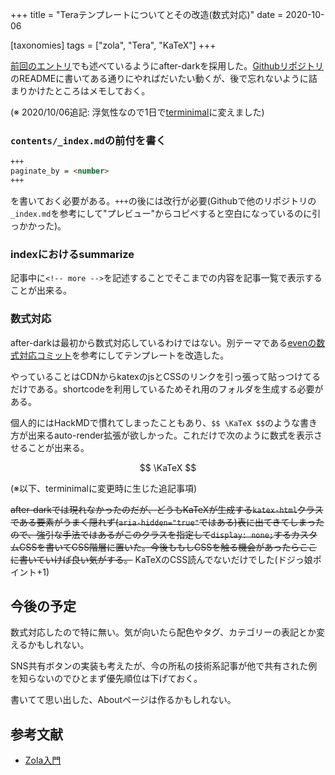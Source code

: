 +++
title = "Teraテンプレートについてとその改造(数式対応)"
date = 2020-10-06

[taxonomies]
tags = ["zola", "Tera", "KaTeX"]
+++

[前回のエントリ](@/1_hello_zola.md)でも述べているようにafter-darkを採用した。[Githubリポジトリ](https://github.com/getzola/after-dark)のREADMEに書いてある通りにやればだいたい動くが、後で忘れないように詰まりかけたところはメモしておく。

(※ 2020/10/06追記: 浮気性なので1日で[terminimal](https://github.com/pawroman/zola-theme-terminimal/)に変えました)
<!-- more -->

### `contents/_index.md`の前付を書く

```markdown
+++
paginate_by = <number>
+++
```

を書いておく必要がある。`+++`の後には改行が必要(Githubで他のリポジトリの`_index.md`を参考にして"プレビュー"からコピペすると空白になっているのに引っかかった)。

### indexにおけるsummarize

記事中に`<!-- more -->`を記述することでそこまでの内容を記事一覧で表示することが出来る。

### 数式対応

after-darkは最初から数式対応しているわけではない。別テーマである[evenの数式対応コミット](https://github.com/getzola/even/commit/767b0663c1d7b57ba4824acfd57be65a48e35e0d)を参考にしてテンプレートを改造した。

やっていることはCDNからkatexのjsとCSSのリンクを引っ張って貼っつけてるだけである。shortcodeを利用しているためそれ用のフォルダを生成する必要がある。

個人的にはHackMDで慣れてしまったこともあり、`$$ \KaTeX $$`のような書き方が出来るauto-render拡張が欲しかった。これだけで次のように数式を表示させることが出来る。

$$ \KaTeX $$

(※以下、terminimalに変更時に生じた追記事項)

~~after-darkでは現れなかったのだが、どうもKaTeXが生成する`katex-html`クラスである要素がうまく隠れず(`aria-hidden="true"`ではある)表に出てきてしまったので、強引な手法ではあるがこのクラスを指定して`display: none;`するカスタムCSSを書いてCSS階層に置いた。今後ももしCSSを触る機会があったらここに書いていけば良い気がする。~~
KaTeXのCSS読んでないだけでした(ドジっ娘ポイント+1)

## 今後の予定

数式対応したので特に無い。気が向いたら配色やタグ、カテゴリーの表記とか変えるかもしれない。

SNS共有ボタンの実装も考えたが、今の所私の技術系記事が他で共有された例を知らないのでひとまず優先順位は下げておく。

書いてて思い出した、Aboutページは作るかもしれない。

## 参考文献

* [Zola入門](https://brainvader.github.io/brain-space/blog/2019/05/post-038/)
